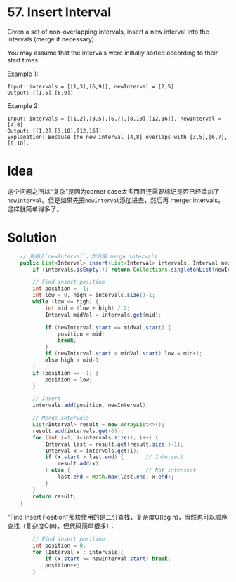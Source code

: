 # 57. Insert Interval

Given a set of non-overlapping intervals, insert a new interval into the intervals (merge if necessary).

You may assume that the intervals were initially sorted according to their start times.

Example 1:

```
Input: intervals = [[1,3],[6,9]], newInterval = [2,5]
Output: [[1,5],[6,9]]
```

Example 2:

```
Input: intervals = [[1,2],[3,5],[6,7],[8,10],[12,16]], newInterval = [4,8]
Output: [[1,2],[3,10],[12,16]]
Explanation: Because the new interval [4,8] overlaps with [3,5],[6,7],[8,10].
```

# Idea
这个问题之所以“复杂”是因为corner case太多而且还需要标记是否已经添加了`newInterval`。但是如果先把`newInterval`添加进去，然后再 merger intervals，这样就简单得多了。

# Solution

```java
    // 先插入`newInterval`，然后再 merge intervals
    public List<Interval> insert(List<Interval> intervals, Interval newInterval) {
        if (intervals.isEmpty()) return Collections.singletonList(newInterval);

        // Find insert position
        int position = -1;
        int low = 0, high = intervals.size()-1;
        while (low <= high) {
            int mid = (low + high) / 2;
            Interval midVal = intervals.get(mid);

            if (newInterval.start == midVal.start) {
                position = mid;
                break;
            }
            if (newInterval.start > midVal.start) low = mid+1;
            else high = mid-1;
        }
        if (position == -1) {
            position = low;
        }

        // Insert
        intervals.add(position, newInterval);

        // Merge intervals
        List<Interval> result = new ArrayList<>();
        result.add(intervals.get(0));
        for (int i=1; i<intervals.size(); i++) {
            Interval last = result.get(result.size()-1);
            Interval x = intervals.get(i);
            if (x.start > last.end) {       // Intersect
                result.add(x);
            } else {                        // Not intersect
                last.end = Math.max(last.end, x.end);
            }
        }
        return result;
    }
```

"Find Insert Position"那块使用的是二分查找，复杂度O(log n)，当然也可以顺序查找（复杂度O(n)，但代码简单很多）：

```java
        // Find insert position
        int position = 0;
        for (Interval x : intervals){
            if (x.start >= newInterval.start) break;
            position++;
        }
```